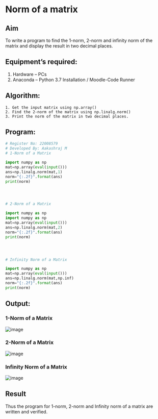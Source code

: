 # Norm of a matrix
## Aim
To write a program to find the 1-norm, 2-norm and infinity norm of the matrix and display the result in two decimal places.
## Equipment’s required:
1.	Hardware – PCs
2.	Anaconda – Python 3.7 Installation / Moodle-Code Runner
## Algorithm:
	1. Get the input matrix using np.array()   
    2. Find the 2-norm of the matrix using np.linalg.norm()
	3. Print the norm of the matrix in two decimal places.
## Program:
```Python
# Register No: 22008579
# Developed By: Aakashraj M
# 1-Norm of a Matrix

import numpy as np
mat=np.array(eval(input()))
ans=np.linalg.norm(mat,1)
norm="{:.2f}".format(ans)
print(norm)




# 2-Norm of a Matrix

import numpy as np
import numpy as np
mat=np.array(eval(input()))
ans=np.linalg.norm(mat,2)
norm="{:.2f}".format(ans)
print(norm)




# Infinity Norm of a Matrix

import numpy as np
mat=np.array(eval(input()))
ans=np.linalg.norm(mat,np.inf)
norm="{:.2f}".format(ans)
print(norm)

```
## Output:
### 1-Norm of a Matrix
![image](https://user-images.githubusercontent.com/121117266/214569607-7c930c46-148a-46b0-90bc-60edda6c8ab1.png)

### 2-Norm of a Matrix
![image](https://user-images.githubusercontent.com/121117266/214569689-5a0cefaa-5099-4542-b853-faf665cded63.png)


### Infinity Norm of a Matrix
![image](https://user-images.githubusercontent.com/121117266/214569778-cba7c63e-c691-4a57-810b-fd2e4f742d34.png)


## Result
Thus the program for 1-norm, 2-norm and Infinity norm of a matrix are written and verified.

